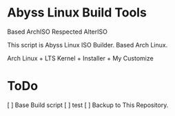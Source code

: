 # Abyss Linux Build Tools

Based ArchISO
Respected AlterISO


This script is Abyss Linux ISO Builder.
Based Arch Linux.

Arch Linux + LTS Kernel + Installer + My Customize


# ToDo
[  ] Base Build script
[  ] test
[  ] Backup to This Repository.
